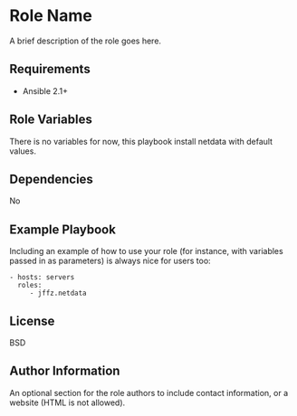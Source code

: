 Role Name
=========

A brief description of the role goes here.

Requirements
------------

- Ansible 2.1+

Role Variables
--------------

There is no variables for now, this playbook install netdata with default values.

Dependencies
------------

No

Example Playbook
----------------

Including an example of how to use your role (for instance, with variables passed in as parameters) is always nice for users too:

    - hosts: servers
      roles:
         - jffz.netdata

License
-------

BSD

Author Information
------------------

An optional section for the role authors to include contact information, or a website (HTML is not allowed).
